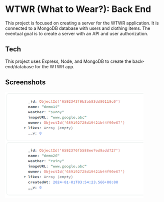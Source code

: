 # WTWR (What to Wear?): Back End

This project is focused on creating a server for the WTWR application. It is connected to a MongoDB database with users and clothing items. The eventual goal is to create a server with an API and user authorization.

## Tech

This project uses Express, Node, and MongoDB to create the back-end/database for the WTWR app.

## Screenshots

![Database](db_items.png)
